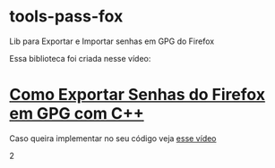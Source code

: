 # tools-pass-fox
Lib para Exportar e Importar senhas em GPG do Firefox

Essa biblioteca foi criada nesse vídeo:
# [Como Exportar Senhas do Firefox em GPG com C++](https://youtu.be/bdExgjQUi9U)

Caso queira implementar no seu código veja [esse vídeo](https://youtu.be/bdExgjQUi9U)

2
